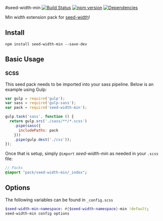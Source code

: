 #seed-width-min [![Build Status](https://travis-ci.org/helpscout/seed-width-min.svg?branch=master)](https://travis-ci.org/helpscout/seed-width-min) [![npm version](https://badge.fury.io/js/seed-width-min.svg)](https://badge.fury.io/js/seed-width-min) [![Dependencies](https://david-dm.org/helpscout/seed-width-min.svg)](https://david-dm.org/helpscout/seed-width-min)

Min width extension pack for [seed-width](https://github.com/helpscout/seed-width)!

## Install
```
npm install seed-width-min --save-dev
```


## Basic Usage

### SCSS
This seed pack needs to be imported into your sass pipeline. Below is an example using Gulp:


```javascript
var gulp = require('gulp');
var sass = require('gulp-sass');
var pack = require('seed-width-min');

gulp.task('sass', function () {
  return gulp.src('./sass/**/*.scss')
    .pipe(sass({
      includePaths: pack
    }))
    .pipe(gulp.dest('./css'));
});
```

Once that is setup, simply `@import` *seed-width-min* as needed in your `.scss` file:

```sass
// Packs
@import "pack/seed-width-min/_index";
```

## Options

The following variables can be found in `_config.scss`

```sass
$seed-width-min-namespace: #{$seed-width-namespace}-min !default;
seed-width-min config options
```
